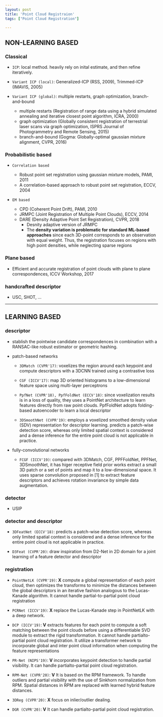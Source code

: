 ```yaml
---
layout: post
title: 'Point Cloud Registraion'
tags: ["Point Cloud Registration"]

---
```


## NON-LEARNING BASED
### Classical
- `ICP`: local method. heavily rely on inital estimate, and then refine iteratively.
  
- `Variant ICP (local)`: Generalized-ICP (RSS, 2009), Trimmed-ICP (IMAVIS, 2005)
  
- `Variant ICP (global)`: multiple restarts, graph optimization, branch-and-bound
  - multiple restarts (Registration of range data using a hybrid simulated annealing and iterative closest point algorithm, ICRA, 2000)
  - graph optimization (Globally consistent registration of terrestrial laser scans via graph optimization, ISPRS Journal of Photogrammetry and Remote Sensing, 2015)
  - branch-and-bound (Gogma: Globally-optimal gaussian mixture alignment, CVPR, 2016)
  
### Probabilistic based
- `Correlation based`
  - Robust point set registration using gaussian mixture models, PAMI, 2011
  - A correlation-based approach to robust point set registration, ECCV, 2004 
  
- `EM based`
  - CPD (Coherent Point Drift), PAMI, 2010
  - JRMPC (Joint Registration of Multiple Point Clouds), ECCV, 2014
  - DARE (Density Adaptive Point Set Registration), CVPR, 2018
    - Desnity adaptive version of JRMPC
    - The **density variation is problematic for standard ML-based approaches** since each 3D-point corresponds to an observation with equal weight. Thus, the registration focuses on regions with high point densities, while neglecting sparse regions

### Plane based
- Efficient and accurate registration of point clouds with plane to plane correspondences, ICCV Workshop, 2017

### handcrafted descriptor
  - USC, SHOT, ...

---

## LEARNING BASED  
### descriptor
  - stablish the pointwise candidate correspondences in combination with a RANSAC-like robust estimator or geometric hashing.
  - patch-based networks
    - `3DMatch (CVPR'17)`: voxelizes the region around each keypoint and compute descriptors with a 3DCNN trained using a contrastive loss

    - `CGF (ICCV'17)`: map 3D oriented histograms to a low-dimensional feature space using multi-layer perceptrons

    - `PpfNet (CVPR'18), PpfFoldNet (ECCV'18)`: since voxelization results is in a loss of quality, they uses a PointNet architecture to learn features directly from raw point clouds. PpfFoldNet adopts folding-based autoencoder to learn a local descriptor

    - `3DSmoothNet (CVPR'19)`: employs a voxelized smoothed density value (SDV) representation for descriptor learning. predicts a patch-wise detection score, whereas only limited spatial context is considered and a dense inference for the entire point cloud is not applicable in practice. 

  - fully-convolutional networks
    - `FCGF (ICCV'19)`: compared with 3DMatch, CGF, PPFFoldNet, PPFNet, 3DSmoothNet, it has higer receptive field prior works extract a small 3D patch or a set of points and map it to a low-dimensional space. It uses sparse convolution proposed in [1] to extract feature descriptors and achieves rotation invariance by simple data augmentation.

### detector
  - USIP
  
### detector and descriptor
  - `3DFeatNet (ECCV'18)`: predicts a patch-wise detection score, whereas only limited spatial context is considered and a dense inference for the entire point cloud is not applicable in practice.

  - `D3Feat (CVPR'20)`: draw inspiration from D2-Net in 2D domain for a joint learning of a feature detector and descriptor
  
### registration
 - `PointNetLK (CVPR'19)`: **X** compute a global representation of
each point cloud, then optimizes the transforms to minimize
the distances between the global descriptors in an iterative
fashion analogous to the Lucas-Kanade algorithm. It cannot handle 
partial-to-partial point cloud registration

 - `PCRNet (ICCV'19)`: **X** replace the Lucas-Kanade step in PointNetLK with a deep network.
 
 - `DCP (ICCV'19)`: **V** extracts features for each point to compute a soft matching 
 between the point clouds before using a differentiable SVD module to 
 extract the rigid transformation. It cannot handle partialto-partial 
 point cloud registration. It utilize a transformer network to 
 incorporate global and inter point cloud information when 
 computing the feature representations
 
 - `PR-Net (NIPS'19)`: **V** incorporates keypoint detection to handle partial visibility.
 It can handle partialto-partial point cloud registration.
 
 - `RPM-Net (CVPR'20)`: **V** It is based on the RPM framework. To handle outliers and 
 partial visibility with the use of Sinkhorn normalization from RPM. 
 Spatial distances in RPM are replaced with learned hybrid feature distances.
 
 - `3DReg (CVPR'20)`: **X** focus on inlier/outlier dealing.
 
 - `DGR (CVPR'20)`: **V** It can handle partialto-partial point cloud registration.
  
